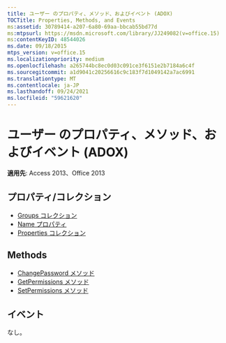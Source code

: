 ```yaml
---
title: ユーザー のプロパティ、メソッド、およびイベント (ADOX)
TOCTitle: Properties, Methods, and Events
ms:assetid: 30789414-a207-6a80-69aa-bbcab55bd77d
ms:mtpsurl: https://msdn.microsoft.com/library/JJ249082(v=office.15)
ms:contentKeyID: 48544026
ms.date: 09/18/2015
mtps_version: v=office.15
ms.localizationpriority: medium
ms.openlocfilehash: a265744bc8ec0d03c091ce3f6151e2b7184a6c4f
ms.sourcegitcommit: a1d9041c20256616c9c183f7d1049142a7ac6991
ms.translationtype: MT
ms.contentlocale: ja-JP
ms.lasthandoff: 09/24/2021
ms.locfileid: "59621620"
---
```

# <a name="user-properties-methods-and-events-adox"></a>ユーザー のプロパティ、メソッド、およびイベント (ADOX)

**適用先**: Access 2013、Office 2013

## <a name="propertiescollections"></a>プロパティ/コレクション

- [Groups コレクション](groups-collection-adox.md)
- [Name プロパティ](name-property-adox.md)
- [Properties コレクション](properties-collection-ado.md)

## <a name="methods"></a>Methods

- [ChangePassword メソッド](changepassword-method-adox.md)
- [GetPermissions メソッド](getpermissions-method-adox.md)
- [SetPermissions メソッド](setpermissions-method-adox.md)

## <a name="events"></a>イベント

なし。

